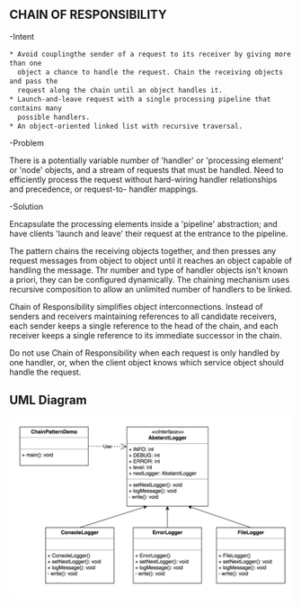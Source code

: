 CHAIN OF RESPONSIBILITY
-----------------------
   
-Intent

    * Avoid couplingthe sender of a request to its receiver by giving more than one 
      object a chance to handle the request. Chain the receiving objects and pass the
      request along the chain until an object handles it.
    * Launch-and-leave request with a single processing pipeline that contains many
      possible handlers.
    * An object-oriented linked list with recursive traversal.
    
-Problem
    
   There is a potentially variable number of 'handler' or 'processing element' or 'node'
   objects, and a stream of requests that must be handled. Need to efficiently process
   the request without hard-wiring handler relationships and precedence, or request-to-
   handler mappings.

-Solution

   Encapsulate the processing elements inside a 'pipeline' abstraction; and have
   clients 'launch and leave' their request at the entrance to the pipeline.
    
   The pattern chains the receiving objects together, and then presses any request
   messages from object to object until it reaches an object capable of handling the 
   message. Thr number and type of handler objects isn't known a priori, they can be
   configured dynamically. The chaining mechanism uses recursive composition to allow
   an unlimited number of handlers to be linked.
    
   Chain of Responsibility simplifies object interconnections. Instead of senders and
   receivers maintaining references to all candidate receivers, each sender keeps
   a single reference to the head of the chain, and each receiver keeps a single 
   reference  to its immediate successor in the chain.
    
   Do not use Chain of Responsibility when each request is only handled by 
   one handler, or, when the client object knows which service object should
   handle the request. 
   
   
UML Diagram
-----------

![](../screenshots/chain.png)        
